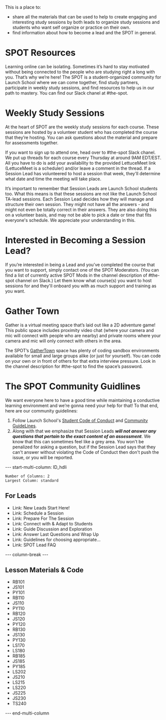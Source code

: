 
This is a place to:
- share all the materials that can be used to help to create engaging and interesting study sessions by both leads to organize study sessions and students who want self organize or practice on their own.
- find information about how to become a lead and the SPOT in general.

# SPOT Resources
Learning online can be isolating. Sometimes it’s hard to stay motivated without being connected to the people who are studying right a long with you. That’s why we’re here! The SPOT is a student-organized community for Launch School where we can come together, find study partners, participate in weekly study sessions, and find resources to help us in our path to mastery. You can find our Slack chanel at #the-spot.

# Weekly Study Sessions
At the heart of SPOT are the weekly study sessions for each course. These sessions are hosted by a volunteer student who has completed the course that they’re hosting. You can ask questions about the material and prepare for assessments together.

If you want to sign up to attend one, head over to #the-spot Slack chanel. We put up threads for each course every Thursday at around 9AM EDT/EST. All you have to do is add your availability to the provided LettuceMeet link (LettuceMeet is a scheduler) and/or leave a comment in the thread. If a Session Lead has volunteered to host a session that week, they'll determine what date and time the meeting will take place.

It’s important to remember that Session Leads are Launch School students too. What this means is that these sessions are not like the Launch School TA-lead sessions. Each Session Lead decides how they will manage and structure their own session. They might not have all the answers - and might not even be totally correct in their answers. They are also doing this on a volunteer basis, and may not be able to pick a date or time that fits everyone's schedule. We appreciate your understanding in this.

# Interested in Becoming a Session Lead?
If you’re interested in being a Lead and you’ve completed the course that you want to support, simply contact one of the SPOT Moderators. (You can find a list of currently active SPOT Mods in the channel description of #the-spot channel on Slack.) Let them know what course(s) you want to host sessions for and they'll onboard you with as much support and training as you want.

# Gather Town
Gather is a virtual meeting space that’s laid out like a 2D adventure game! This public space includes proximity video chat (where your camera and mic will connect with people who are nearby) and private rooms where your camera and mic will only connect with others in the area.

The SPOT’s [GatherTown](https://bit.ly/3vdLlY6) space has plenty of coding sandbox environments available for small and large groups alike (or just for yourself). You can code on your own or in front of others for that extra interview pressure. Look in the channel description for #the-spot to find the space’s password.

# The SPOT Community Guidlines
We want everyone here to have a good time while maintaining a conductive learning environment and we’re gonna need your help for that! To that end, here are our community guidelines:

1. Follow Launch School's [Student Code of Conduct](https://launchschool.com/code_of_conduct) and [Community GuideLines](https://launchschool.com/community_guidelines).
2. Along with that we emphasize that Session Leads _**will not answer any questions that pertain to the exact content of an assessment**_. We know that this can sometimes feel like a grey area. You won't be penalized for asking a question, but if the Session Lead says that they can't answer without violating the Code of Conduct then don't push the issue, or you will be reported.


--- start-multi-column: ID_hdli
```column-settings
Number of Columns: 2
Largest Column: standard
```
## For Leads
- Link: New Leads Start Here!
- Link: Schedule a Session
- Link: Prepare For The Session
- Link: Connect with & Adapt to Students
- Link: Guide Discussion and Exploration
- Link: Answer Last Questions and Wrap Up
- Link: Guidelines for choosing appropriate...
- Link: SPOT Lead FAQ


--- column-break ---

## Lesson Materials & Code
- RB101
- JS101
- PY101
- RB110
- JS110
- PY110
- RB120
- JS120
- PY120
- RB130
- JS130
- PY130
- LS170
- LS180
- RB185
- JS185
- PY185
- LS202
- JS210
- LS215
- LS220
- JS225
- JS230
- TS240

--- end-multi-column

